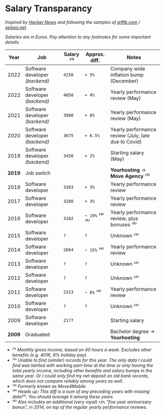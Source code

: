 # Salary Transparancy
_Inspired by [Hacker News](https://news.ycombinator.com/item?id=33323826) and following the samples of [jefftk.com](https://www.jefftk.com/money) / [xeiaso.net](https://xeiaso.net/salary-transparency)._ 

_Salaries are in Euros. Pay attention to any footnotes for some important details._

| **Year** | **Job**                        | **Salary** _⁽¹⁾_  | **Approx. diff.**     | **Notes**                                           |
|----------|--------------------------------|-------------------|-----------------------|-----------------------------------------------------|
| 2022     | Software developer *(backend)* | ``4250``          | ``+ 5%``              | Company wide inflation bump (December)              | 
| 2022     | Software developer *(backend)* | ``4050``          | ``+ 4%``              | Yearly performance review (May)                     |
| 2021     | Software developer *(backend)* | ``3900``          | ``+ 6%``              | Yearly performance review (May)                     | 
| 2020     | Software developer *(backend)* | ``3675``          | ``+ 6.5%``            | Yearly performance review (July, late due to Covid) | 
| 2019     | Software developer *(backend)* | ``3450``          | ``+ 2%``              | Starting salary (May)                               | 
| **2019** | Job switch                     |                   |                       | **Yourhosting** -> **Move Agency** _⁽³⁾_            | 
| 2018     | Software developer             | ``3383``          | ``+ 3%``              | Yearly performance review                           | 
| 2017     | Software developer             | ``3280``          | ``+ 3%``              | Yearly performance review                           | 
| 2016     | Software developer             | ``3182``          | ``~ 19%`` _⁽⁴⁾_ _⁽⁵⁾_ | Yearly performance review, plus bonuses _⁽⁵⁾_       | 
| 2015     | Software developer             | ``?``             | ``?``                 | Unknown _⁽²⁾_                                       | 
| 2014     | Software developer             | ``2664``          | ``~ 15%`` _⁽⁴⁾_       | Yearly performance review                           | 
| 2013     | Software developer             | ``?``             | ``?``                 | Unknown _⁽²⁾_                                       | 
| 2012     | Software developer             | ``?``             | ``?``                 | Unknown _⁽²⁾_                                       | 
| 2011     | Software developer             | ``2313``          | ``~ 6%`` _⁽⁴⁾_        | Yearly performance review                           | 
| 2010     | Software developer             | ``?``             | ``?``                 | Unknown _⁽²⁾_                                       |            
| 2009     | Software developer             | ``2177``          |                       | Starting salary                                     | 
| **2009** | Graduated                      |                   |                       | Bachelor degree -> **Yourhosting**                  | 

- ⁽¹⁾ *Monthly gross income, based on 40 hours a week. Excludes other benefits (e.g. 401K, 8% holiday pay).*
- ⁽²⁾ *Unable to find (similar) records for this year. The only data I could find was tainted with working part-time at the time or only having the total yearly income, including other benefits and salary bumps in the same year. Or I could only find my net deposit on old bank records, which does not compare reliably among years as well.*
- ⁽³⁾ *Formerly known as Move4Mobile.*
- ⁽⁴⁾ *Heads up: This diff is a sum of any preceding years with missing data⁽²⁾. You should average it among these years.*
- ⁽⁵⁾ *Also includes an additional (very royal) ``+5%`` "five year anniversary bonus", in 2014, on top of the regular yearly performance reviews.*
